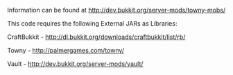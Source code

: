 Information can be found at
http://dev.bukkit.org/server-mods/towny-mobs/


This code requires the following External JARs as Libraries:

CraftBukkit - http://dl.bukkit.org/downloads/craftbukkit/list/rb/

Towny - http://palmergames.com/towny/

Vault - http://dev.bukkit.org/server-mods/vault/
